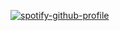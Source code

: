 [![spotify-github-profile](https://spotify-github-profile.vercel.app/api/view?uid=bd45lxry05mre2rfvm4o958ey&cover_image=true&theme=default&bar_color=53b14f&bar_color_cover=false)](https://spotify-github-profile.vercel.app/api/view?uid=bd45lxry05mre2rfvm4o958ey&redirect=true)
